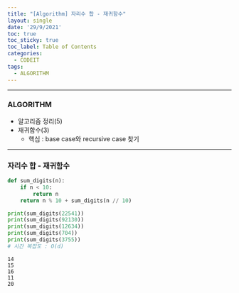 ```yaml
---
title: "[Algorithm] 자리수 합 - 재귀함수"
layout: single
date: '29/9/2021'
toc: true
toc_sticky: true
toc_label: Table of Contents
categories:
  - CODEIT
tags:
  - ALGORITHM
---
```


---
### ALGORITHM
* 알고리즘 정리(5)
* 재귀함수(3)
  * 핵심 : base case와 recursive case 찾기

---

### 자리수 합 - 재귀함수


```python
def sum_digits(n):
    if n < 10:
        return n
    return n % 10 + sum_digits(n // 10)

print(sum_digits(22541))
print(sum_digits(92130))
print(sum_digits(12634))
print(sum_digits(704))
print(sum_digits(3755))
# 시간 복잡도 : O(d)
```

    14
    15
    16
    11
    20

